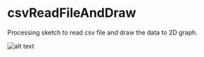 # csvReadFileAndDraw
Processing sketch to read csv file and draw the data to 2D graph.

![alt text](https://raw.githubusercontent.com/uniarts-helsinki-art-and-technology/csvReadFileAndDraw/master/Screenshot.png)
